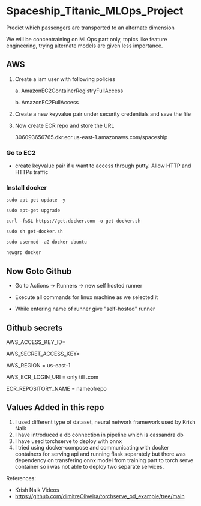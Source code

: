 # Spaceship_Titanic_MLOps_Project

Predict which passengers are transported to an alternate dimension

We will be concentraining on MLOps part only, topics like feature engineering, trying alternate models are given less importance.


## AWS
1. Create a iam user with following policies

    a. AmazonEC2ContainerRegistryFullAccess

    b. AmazonEC2FullAccess

2. Create a new keyvalue pair under security credentials and save the file

3. Now create ECR repo and store the URL

    306093656765.dkr.ecr.us-east-1.amazonaws.com/spaceship

### Go to EC2
- create keyvalue pair if u want to access through putty.
Allow HTTP and HTTPs traffic

### Install docker

    sudo apt-get update -y

    sudo apt-get upgrade

    curl -fsSL https://get.docker.com -o get-docker.sh

    sudo sh get-docker.sh

    sudo usermod -aG docker ubuntu

    newgrp docker

## Now Goto Github
- Go to Actions -> Runners -> new self hosted runner
- Execute all commands for linux machine as we selected it

- While entering name of runner give "self-hosted" runner

## Github secrets

AWS_ACCESS_KEY_ID=

AWS_SECRET_ACCESS_KEY=

AWS_REGION = us-east-1

AWS_ECR_LOGIN_URI = only till .com

ECR_REPOSITORY_NAME = nameofrepo


## Values Added in this repo
1. I used different type of dataset, neural network framework used by Krish Naik 
2. I have introduced a db connection in pipeline which is cassandra db
3. I have used torchserve to deploy with onnx
4. I tried using docker-compose and communicating with docker containers for serving api and running flask separately but
there was dependency on transfering onnx model from training part to torch serve container so i was not able to deploy two separate services. 

References:
- Krish Naik Videos
- https://github.com/dimitreOliveira/torchserve_od_example/tree/main